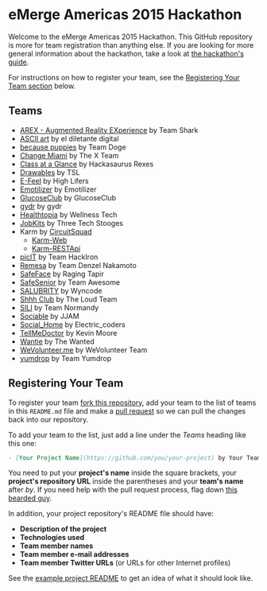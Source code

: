 eMerge Americas 2015 Hackathon
==============================

Welcome to the eMerge Americas 2015 Hackathon.
This GitHub repository is more for team registration than anything else.
If you are looking for more general information about the hackathon,
take a look at [the hackathon's guide](https://docs.google.com/document/d/16_Y-sFk_PKRO1_sfR1GOwgBpE253DB95PJaFzKK5H6Y/edit).

For instructions on how to register your team,
see the [Registering Your Team section](#registering-your-team) below.


Teams
-----

- [AREX - Augmented Reality EXperience](https://github.com/qtrandev/AREX) by Team Shark
- [ASCII art](https://github.com/beovideskevin/asciiart) by el diletante digital
- [because puppies](https://github.com/djben305/becausepuppies) by Team Doge
- [Change Miami](https://github.com/Yonahel/XTeam) by The X Team
- [Class at a Glance](https://github.com/jenDeveloper/classataglance) by Hackasaurus Rexes
- [Drawables](https://github.com/silverlogic/Drawables-iOS) by TSL
- [E-Feel](https://github.com/ericson09/E--Feels) by High Lifers
- [Emotilizer](https://github.com/ThisBeKiks/emotilizer) by Emotilizer
- [GlucoseClub](https://github.com/glucoseclub/GlucoseClub) by GlucoseClub
- [gydr](https://github.com/darkfadr/gydr) by gydr
- [Healthtopia](https://github.com/bterri17/healthtopia) by Wellness Tech
- [JobKits](https://github.com/djlazz3/Emerge2015) by Three Tech Stooges
- Karm by [CircuitSquad](https://github.com/CircuitSquad)
  * [Karm-Web](https://github.com/CircuitSquad/Karm-Web)
  * [Karm-RESTApi](https://github.com/CircuitSquad/Karm-RESTApi)
- [picIT](https://github.com/buddylove954/HackIron) by Team HackIron
- [Remesa](https://github.com/drkyro/dinero) by Team Denzel Nakamoto
- [SafeFace](https://github.com/becdar/safeface) by Raging Tapir
- [SafeSenior](https://github.com/safeseniors/emerge-hackathon-entry) by Team Awesome
- [SALUBRITY](https://github.com/alfonsopintos/Salubrity) by Wyncode
- [Shhh Club](https://github.com/jalvarado91/ShhhClub) by The Loud Team
- [SILI](https://github.com/MiamiFitz/sili) by Team Normandy
- [Sociable](https://github.com/relisher/eMerge) by JJAM
- [Social_Home](https://github.com/djoker07/Social_Home.git) by Electric_coders
- [TellMeDoctor](https://github.com/kmoore812/TMDFacebook) by Kevin Moore
- [Wantie](https://github.com/kwantec/wantie-app) by The Wanted
- [WeVolunteer.me](https://github.com/iAnalyst/wevolunteer) by WeVolunteer Team
- [yumdrop](https://github.com/hDeraj/yumdrop) by Team Yumdrop




Registering Your Team
---------------------

To register your team [fork this repository](https://help.github.com/articles/fork-a-repo/),
add your team to the list of teams in this `README.md` file
and make a [pull request](https://help.github.com/articles/using-pull-requests)
so we can pull the changes back into our repository.

To add your team to the list,
just add a line under the *Teams* heading like this one:

```md
- [Your Project Name](https://github.com/you/your-project) by Your Team
```

You need to put your **project's name** inside the square brackets,
your **project's repository URL** inside the parentheses
and your **team's name** after *by*.
If you need help with the pull request process,
flag down [this bearded guy](https://twitter.com/khalifenizar).

In addition, your project repository's README file should have:

- **Description of the project**
- **Technologies used**
- **Team member names**
- **Team member e-mail addresses**
- **Team member Twitter URLs** (or URLs for other Internet profiles)

See the [example project README](example-project-readme.md) to get an idea of what it should look like.

